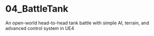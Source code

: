 # 04_BattleTank
An open-world head-to-head tank battle with simple AI, terrain, and advanced control system in UE4
